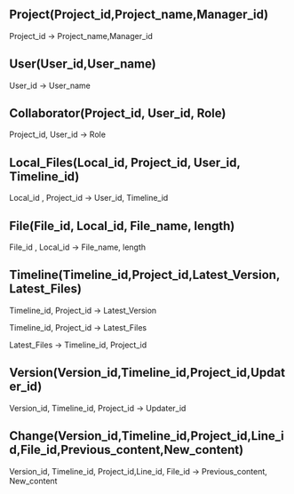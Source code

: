 ## Project(Project_id,Project_name,Manager_id)

Project_id -> Project_name,Manager_id


## User(User_id,User_name)

User_id -> User_name


## Collaborator(Project_id, User_id, Role)

Project_id, User_id -> Role


## Local_Files(Local_id, Project_id, User_id, Timeline_id)

Local_id , Project_id -> User_id, Timeline_id


## File(File_id, Local_id, File_name, length)

File_id , Local_id -> File_name, length


## Timeline(Timeline_id,Project_id,Latest_Version, Latest_Files)

Timeline_id, Project_id -> Latest_Version

Timeline_id, Project_id -> Latest_Files

Latest_Files -> Timeline_id, Project_id


## Version(Version_id,Timeline_id,Project_id,Updater_id)

Version_id, Timeline_id, Project_id -> Updater_id


## Change(Version_id,Timeline_id,Project_id,Line_id,File_id,Previous_content,New_content)

Version_id, Timeline_id, Project_id,Line_id, File_id -> Previous_content, New_content
